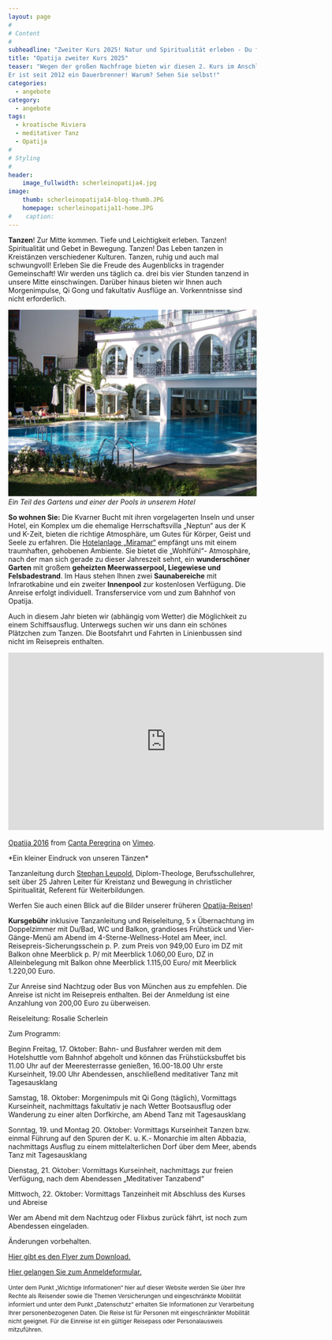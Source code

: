 ```yaml
---
layout: page
#
# Content
#
subheadline: "Zweiter Kurs 2025! Natur und Spiritualität erleben - Du führst uns ins Weite - meditatives Tanzen an der kroatischen Riviera in Opatija „Atemholen für Körper, Geist und Seele“ 17. bis 22. Oktober 2025 - 6 Tage genießen!"
title: "Opatija zweiter Kurs 2025"
teaser: "Wegen der großen Nachfrage bieten wir diesen 2. Kurs im Anschluß an den ersten an!
Er ist seit 2012 ein Dauerbrenner! Warum? Sehen Sie selbst!"
categories:
  - angebote
category:
  - angebote
tags:
  - kroatische Riviera
  - meditativer Tanz
  - Opatija
#
# Styling
#
header:
    image_fullwidth: scherleinopatija4.jpg
image:
    thumb: scherleinopatija14-blog-thumb.JPG
    homepage: scherleinopatija11-home.JPG
#    caption:  
---
```


**Tanzen**! Zur Mitte kommen. Tiefe und Leichtigkeit erleben. Tanzen! Spiritualität und Gebet in Bewegung. Tanzen! Das Leben tanzen in Kreistänzen verschiedener Kulturen. Tanzen, ruhig und auch mal schwungvoll! Erleben Sie die Freude des Augenblicks in tragender Gemeinschaft! Wir werden uns täglich ca. drei bis vier Stunden tanzend in unsere Mitte einschwingen. Darüber hinaus bieten wir Ihnen auch Morgenimpulse, Qi Gong und fakultativ Ausflüge an.
Vorkenntnisse sind nicht erforderlich.

![Ein Teil des Gartens und einer der Pools in unserem Hotel](/images/scherleinopatija15.JPG)
*Ein Teil des Gartens und einer der Pools in unserem Hotel*

**So wohnen Sie:**
Die Kvarner Bucht mit ihren vorgelagerten Inseln und unser Hotel, ein Komplex um die ehemalige Herrschaftsvilla „Neptun“ aus der K und K-Zeit, bieten die richtige Atmosphäre, um Gutes für Körper, Geist und Seele zu erfahren.
Die [Hotelanlage „Miramar“](https://www.hotel-miramar.info/de/) empfängt uns mit einem traumhaften, gehobenen Ambiente. Sie bietet die „Wohlfühl“- Atmosphäre, nach der man sich gerade zu dieser Jahreszeit sehnt, ein **wunderschöner Garten** mit großem **geheizten Meerwasserpool, Liegewiese und Felsbadestrand**. Im Haus stehen Ihnen zwei **Saunabereiche** mit Infrarotkabine und ein zweiter **Innenpool** zur kostenlosen Verfügung. Die Anreise erfolgt individuell. Transferservice vom und zum Bahnhof von Opatija.

Auch in diesem Jahr bieten wir (abhängig vom Wetter) die Möglichkeit zu einem Schiffsausflug. Unterwegs suchen wir uns dann ein schönes Plätzchen zum Tanzen. Die Bootsfahrt und Fahrten in Linienbussen sind nicht im Reisepreis enthalten.

<iframe src="https://player.vimeo.com/video/197186378" width="640" height="360" frameborder="0" webkitallowfullscreen mozallowfullscreen allowfullscreen></iframe>
<p><a href="https://vimeo.com/197186378">Opatija 2016</a> from <a href="https://vimeo.com/user60798339">Canta Peregrina</a> on <a href="https://vimeo.com">Vimeo</a>.</p>
*Ein kleiner Eindruck von unseren Tänzen*

Tanzanleitung durch [Stephan Leupold](/referenten/), Diplom-Theologe, Berufsschullehrer, seit über 25 Jahren Leiter für Kreistanz und Bewegung in christlicher Spiritualität, Referent für Weiterbildungen.

Werfen Sie auch einen Blick auf die Bilder unserer früheren [Opatija-Reisen](/impressionen/opatija/)!

**Kursgebühr** inklusive Tanzanleitung und Reiseleitung, 5 x Übernachtung im Doppelzimmer mit Du/Bad, WC und Balkon, grandioses Frühstück und Vier-Gänge-Menü am Abend im 4-Sterne-Wellness-Hotel am Meer, incl. Reisepreis-Sicherungsschein p. P. zum Preis von 949,00 Euro im DZ mit Balkon ohne Meerblick p. P/ mit Meerblick 1.060,00 Euro, DZ in Alleinbelegung mit Balkon ohne Meerblick 1.115,00 Euro/ mit Meerblick 1.220,00 Euro.

Zur Anreise sind Nachtzug oder Bus von München aus zu empfehlen. Die Anreise ist nicht im Reisepreis enthalten. Bei der Anmeldung ist eine Anzahlung von 200,00 Euro zu überweisen.

Reiseleitung: Rosalie Scherlein

Zum Programm:

Beginn Freitag, 17. Oktober: Bahn- und Busfahrer werden mit dem Hotelshuttle vom Bahnhof abgeholt und können das Frühstücksbuffet bis 11.00 Uhr auf der Meeresterrasse genießen, 16.00-18.00 Uhr erste Kurseinheit, 19.00 Uhr Abendessen, anschließend meditativer Tanz mit Tagesausklang

Samstag, 18. Oktober: Morgenimpuls mit Qi Gong (täglich), Vormittags Kurseinheit, nachmittags fakultativ je nach Wetter Bootsausflug oder Wanderung zu einer alten Dorfkirche, am Abend Tanz mit Tagesausklang

Sonntag, 19. und Montag 20. Oktober: Vormittags Kurseinheit Tanzen bzw. einmal Führung auf den Spuren der K. u. K.- Monarchie im alten Abbazia, nachmittags Ausflug zu einem mittelalterlichen Dorf über dem Meer, abends Tanz mit Tagesausklang

Dienstag, 21. Oktober: Vormittags Kurseinheit, nachmittags zur freien Verfügung, nach dem Abendessen „Meditativer Tanzabend“

Mittwoch, 22. Oktober: Vormittags Tanzeinheit mit Abschluss des Kurses und Abreise

Wer am Abend mit dem Nachtzug oder Flixbus zurück fährt, ist noch zum Abendessen eingeladen.

Änderungen vorbehalten.

[Hier gibt es den Flyer zum Download.](/assets/downloads/Opatija_zweiter_Kurs_2025.pdf)

[Hier gelangen Sie zum Anmeldeformular.](/anmeldung/)

<body><small>
	Unter dem Punkt „Wichtige Informationen“ hier auf dieser Website werden Sie über Ihre Rechte als Reisender sowie die Themen Versicherungen und eingeschränkte Mobilität informiert und unter dem Punkt „Datenschutz“ erhalten Sie Informationen zur Verarbeitung Ihrer personenbezogenen Daten. Die Reise ist für Personen mit eingeschränkter Mobilität nicht geeignet. Für die Einreise ist ein gültiger Reisepass oder Personalausweis mitzuführen.
</small></body>
